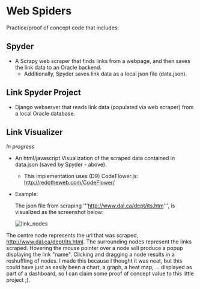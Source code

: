 Web Spiders
===========

Practice/proof of concept code that includes:

Spyder
------
- A Scrapy web scraper that finds links from a webpage, and then saves the link data to an Oracle backend.
  - Additionally, Spyder saves link data as a local json file (data.json).


Link Spyder Project
-------------------
- Django webserver that reads link data (populated via web scraper) from a local Oracle database.


Link Visualizer
---------------

*In progress*

- An html/javascript Visualization of the scraped data contained in data.json (saved by Spyder - above). 
  - This implementation uses (D9) CodeFlower.js: http://redotheweb.com/CodeFlower/
  
- Example:

    The json file from scraping '''http://www.dal.ca/dept/its.htm''', is visualized as the screenshot below:

  ![link_nodes](https://cloud.githubusercontent.com/assets/2049888/4366866/9bc95cd0-42c7-11e4-88a3-e272e4d5335a.png)


The centre node represents the url that was scraped, http://www.dal.ca/dept/its.html. The surrounding nodes represent the links scraped. Hovering the mouse pointer over a node will produce a popup displaying the link "name". Clicking and dragging a node results in a reshuffling of nodes. I made this because I thought it was neat, but this could have just as easily been a chart, a graph, a heat map, ... displayed as part of a dashboard, so I can claim some proof of concept value to this little project ;).

